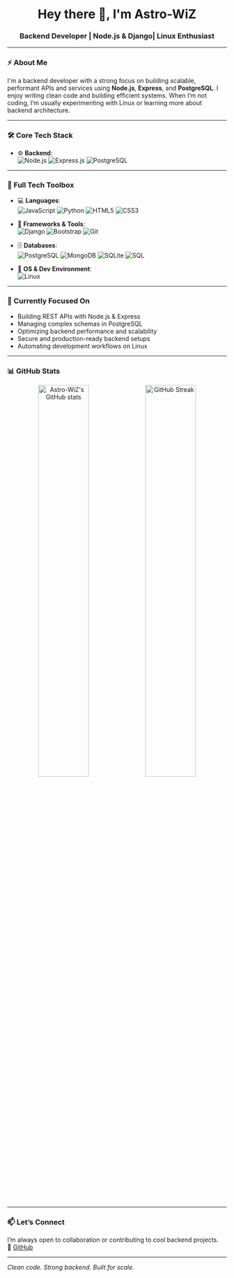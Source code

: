 <h1 align="center">Hey there 👋, I'm Astro-WiZ</h1>
<h3 align="center">Backend Developer | Node.js & Django| Linux Enthusiast</h3>

---

### ⚡ About Me

I'm a backend developer with a strong focus on building scalable, performant APIs and services using **Node.js**, **Express**, and **PostgreSQL**. I enjoy writing clean code and building efficient systems. When I’m not coding, I’m usually experimenting with Linux or learning more about backend architecture.

---

### 🛠️ Core Tech Stack

- ⚙️ **Backend**:  
  ![Node.js](https://img.shields.io/badge/Node.js-339933?style=for-the-badge&logo=nodedotjs&logoColor=white)
  ![Express.js](https://img.shields.io/badge/Express.js-000000?style=for-the-badge&logo=express&logoColor=white)
  ![PostgreSQL](https://img.shields.io/badge/PostgreSQL-316192?style=for-the-badge&logo=postgresql&logoColor=white)

---

### 🧰 Full Tech Toolbox

- 💻 **Languages**:  
  ![JavaScript](https://img.shields.io/badge/JavaScript-F7DF1E?style=for-the-badge&logo=javascript&logoColor=black)
  ![Python](https://img.shields.io/badge/Python-3776AB?style=for-the-badge&logo=python&logoColor=white)
  ![HTML5](https://img.shields.io/badge/HTML5-E34F26?style=for-the-badge&logo=html5&logoColor=white)
  ![CSS3](https://img.shields.io/badge/CSS3-1572B6?style=for-the-badge&logo=css3&logoColor=white)

- 🔧 **Frameworks & Tools**:  
  ![Django](https://img.shields.io/badge/Django-092E20?style=for-the-badge&logo=django&logoColor=white)
  ![Bootstrap](https://img.shields.io/badge/Bootstrap-7952B3?style=for-the-badge&logo=bootstrap&logoColor=white)
  ![Git](https://img.shields.io/badge/Git-F05032?style=for-the-badge&logo=git&logoColor=white)

- 🗄️ **Databases**:  
  ![PostgreSQL](https://img.shields.io/badge/PostgreSQL-316192?style=for-the-badge&logo=postgresql&logoColor=white)
  ![MongoDB](https://img.shields.io/badge/MongoDB-47A248?style=for-the-badge&logo=mongodb&logoColor=white)
  ![SQLite](https://img.shields.io/badge/SQLite-003B57?style=for-the-badge&logo=sqlite&logoColor=white)
  ![SQL](https://img.shields.io/badge/SQL-025E8C?style=for-the-badge&logo=postgresql&logoColor=white)

- 🐧 **OS & Dev Environment**:  
  ![Linux](https://img.shields.io/badge/Linux-FCC624?style=for-the-badge&logo=linux&logoColor=black)

---

### 🌱 Currently Focused On

- Building REST APIs with Node.js & Express  
- Managing complex schemas in PostgreSQL  
- Optimizing backend performance and scalability  
- Secure and production-ready backend setups  
- Automating development workflows on Linux

---

### 📊 GitHub Stats

<p align="center">
  <img src="https://github-readme-stats.vercel.app/api?username=Astro-WiZ&show_icons=true&theme=radical" alt="Astro-WiZ's GitHub stats" width="48%" />
  <img src="https://github-readme-streak-stats.herokuapp.com/?user=Astro-WiZ&theme=radical" alt="GitHub Streak" width="48%" />
</p>

---

### 📫 Let’s Connect

I’m always open to collaboration or contributing to cool backend projects.  
🔗 [GitHub](https://github.com/Astro-WiZ)

---

*Clean code. Strong backend. Built for scale.*
